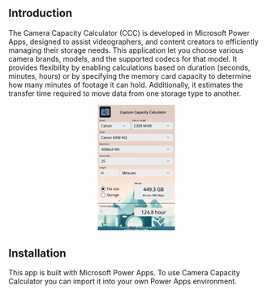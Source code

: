 ## Introduction
The Camera Capacity Calculator (CCC) is developed in Microsoft Power Apps, designed to assist videographers, and content creators to efficiently managing their storage needs. This application let you choose various camera brands, models, and the supported codecs for that model. It provides flexibility by enabling calculations based on duration (seconds, minutes, hours) or by specifying the memory card capacity to determine how many minutes of footage it can hold. Additionally, it estimates the transfer time required to move data from one storage type to another.

<p align="center">
<img src="https://github.com/sstalsberg/Camera-Capacity-Calculator/blob/main/ccc_screenshot.jpg" width=30% height=30%>
</p>

## Installation
This app is built with Microsoft Power Apps. To use Camera Capacity Calculator you can import it into your own Power Apps environment.
